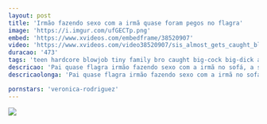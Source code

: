 ```yaml
---
layout: post
title: 'Irmão fazendo sexo com a irmã quase foram pegos no flagra'
image: 'https://i.imgur.com/ufGECTp.png'
embed: 'https://www.xvideos.com/embedframe/38520907'
video: 'https://www.xvideos.com/video38520907/sis_almost_gets_caught_blowing_brother_-hot_af'
duracao: '473'
tags: 'teen hardcore blowjob tiny family bro caught big-cock big-dick almost small-tits sis risk stepsis stepfamily sisbro andrneline sis-blows-bro'
descricao: 'Pai quase flagra irmão fazendo sexo com a irmã no sofá, a sorte deles é que o cobertor escondeu a irmã chupando gostoso o irmão.'
descricaolonga: 'Pai quase flagra irmão fazendo sexo com a irmã no sofá, a sorte deles é que o cobertor escondeu a irmã chupando gostoso o irmão. Essa morena delicia é flagrada se masturbando em seu quarto e depois chupa a rola do irmão.'

pornstars: 'veronica-rodriguez'
---
```

<a href="{{ page.url | prepend: site.baseurl | prepend: site.url }}"><img src="{{ page.image }}" /></a>

